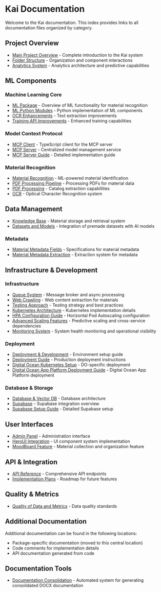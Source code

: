 # Kai Documentation

Welcome to the Kai documentation. This index provides links to all documentation files organized by category.

## Project Overview

- [Main Project Overview](./main-readme.md) - Complete introduction to the Kai system
- [Folder Structure](./folder-structure.md) - Organization and component interactions
- [Analytics System](./analytics-system.md) - Analytics architecture and predictive capabilities

## ML Components

### Machine Learning Core

- [ML Package](./ml-package-readme.md) - Overview of ML functionality for material recognition
- [ML Python Modules](./ml-python-readme.md) - Python implementation of ML components
- [OCR Enhancements](./ml-ocr-enhancements.md) - Text extraction improvements
- [Training API Improvements](./ml-training-api-improvements.md) - Enhanced training capabilities

### Model Context Protocol

- [MCP Client](./mcp-client-readme.md) - TypeScript client for the MCP server
- [MCP Server](./mcp-server.md) - Centralized model management service
- [MCP Server Guide](./ml-mcp-server-guide.md) - Detailed implementation guide

### Material Recognition

- [Material Recognition](./material-recognition.md) - ML-powered material identification
- [PDF Processing Pipeline](./ml-pdf-processing-pipeline.md) - Processing PDFs for material data
- [PDF Processing](./pdf-processing.md) - Catalog extraction capabilities
- [OCR](./ocr.md) - Optical Character Recognition system

## Data Management

- [Knowledge Base](./knowledge-base.md) - Material storage and retrieval system
- [Datasets and Models](./datasets-and-models.md) - Integration of premade datasets with AI models

### Metadata

- [Material Metadata Fields](./shared-material-metadata-fields.md) - Specifications for material metadata
- [Material Metadata Extraction](./shared-material-metadata-extraction.md) - Extraction system for metadata

## Infrastructure & Development

### Infrastructure

- [Queue System](./queue-system.md) - Message broker and async processing
- [Web Crawling](./web-crawling.md) - Web content extraction for materials
- [Testing Approach](./testing-approach.md) - Testing strategy and best practices
- [Kubernetes Architecture](./kubernetes-architecture.md) - Kubernetes implementation details
- [HPA Configuration Guide](./hpa-configuration-guide.md) - Horizontal Pod Autoscaling configuration
- [Advanced Scaling Features](./advanced-scaling-features.md) - Predictive scaling and cross-service dependencies
- [Monitoring System](./monitoring-system.md) - System health monitoring and operational visibility

### Deployment

- [Deployment & Development](./deployment-and-development.md) - Environment setup guide
- [Deployment Guide](./deployment-guide.md) - Production deployment instructions
- [Digital Ocean Kubernetes Setup](./digital-ocean-kubernetes-setup.md) - DO-specific deployment
- [Digital Ocean App Platform Deployment Guide](./digital-ocean-app-platform-deployment-guide.md) - Digital Ocean App Platform deployment

### Database & Storage

- [Database & Vector DB](./database-vector-db.md) - Database architecture
- [Supabase](./supabase.md) - Supabase integration overview
- [Supabase Setup Guide](./supabase-setup-guide.md) - Detailed Supabase setup

## User Interfaces

- [Admin Panel](./admin-panel.md) - Administration interface
- [HeroUI Integration](./client-heroui-integration.md) - UI component system implementation
- [MoodBoard Feature](./moodboard-feature.md) - Material collection and organization feature

## API & Integration

- [API Reference](./api-reference.md) - Comprehensive API endpoints
- [Implementation Plans](./shared-implementation-plans.md) - Roadmap for future features

## Quality & Metrics

- [Quality of Data and Metrics](./quality-of-data-and-metrics.md) - Data quality standards

## Additional Documentation

Additional documentation can be found in the following locations:

- Package-specific documentation (moved to this central location)
- Code comments for implementation details
- API documentation generated from code

## Documentation Tools

- [Documentation Consolidation](./documentation-consolidation.md) - Automated system for generating consolidated DOCX documentation